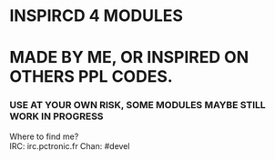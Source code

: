 # INSPIRCD 4 MODULES #
# MADE BY ME, OR INSPIRED ON OTHERS PPL CODES. #
### USE AT YOUR OWN RISK, SOME MODULES MAYBE STILL WORK IN PROGRESS ###
Where to find me?<br>
IRC: irc.pctronic.fr
Chan: #devel
